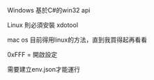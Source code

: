 Windows 基於C#的win32 api

Linux 則必須安裝 xdotool

mac os 目前得用linux的方法，直到我買得起再看看

0xFFF = 開啟設定

需要建立env.json才能運行